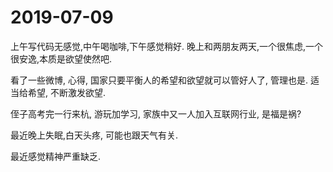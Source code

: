 # 2019-07-09

上午写代码无感觉,中午喝咖啡,下午感觉稍好.
晚上和两朋友两天,一个很焦虑,一个很安逸,本质是欲望使然吧.

看了一些微博, 心得, 国家只要平衡人的希望和欲望就可以管好人了, 管理也是. 适当给希望, 不断激发欲望.

侄子高考完一行来杭, 游玩加学习, 家族中又一人加入互联网行业, 是福是祸?

最近晚上失眠,白天头疼, 可能也跟天气有关.

最近感觉精神严重缺乏.


